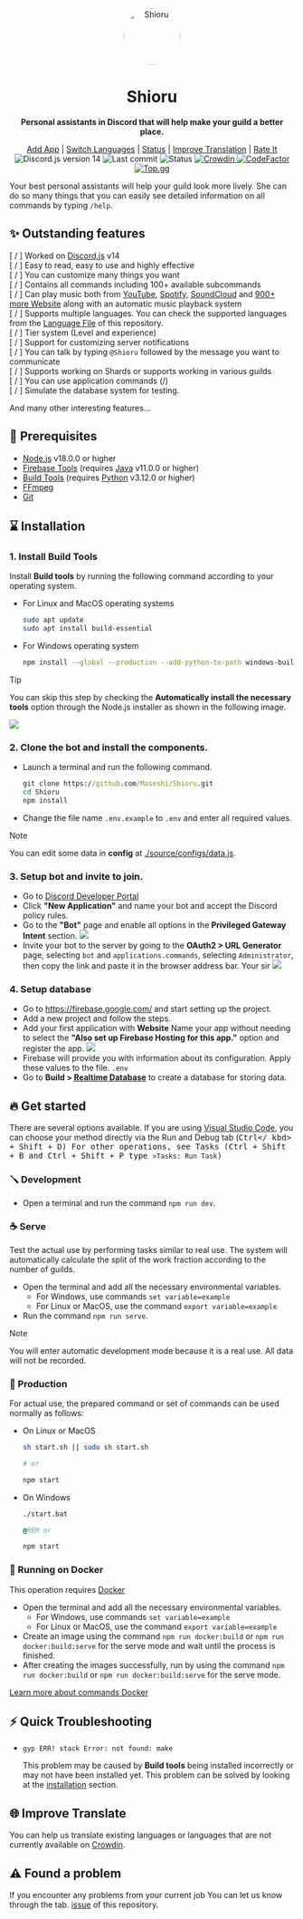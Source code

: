 <center>
  <img src="https://raw.githubusercontent.com/Maseshi/Shioru/main/assets/icons/apple-icon.png" width="100" style="border-radius: 100%;" alt="Shioru" />
  <strong>
    <h1>Shioru</h1>
    <p>Personal assistants in Discord that will help make your guild a better place.</p>
  </strong>
  <a href="https://shiorus.web.app/invite">Add App</a>
  |
  <a href="https://github.com/Maseshi/Shioru/tree/main/documents">Switch Languages</a>
  |
  <a href="https://shioru.statuspage.io/">Status</a>
  |
  <a href="https://github.com/Maseshi/Shioru/tree/main/documents">Improve Translation</a>
  |
  <a href="https://top.gg/bot/704706906505347183">Rate It</a>
  <br />
  <img src="https://img.shields.io/badge/discord.js-14-blue?logo=discord&logoColor=white" alt="Discord.js version 14" />
  <img src="https://img.shields.io/github/last-commit/Maseshi/Shioru?logo=github" alt="Last commit" />
  <img src="https://img.shields.io/badge/dynamic/json?url=https%3A%2F%2Fq60yrzp0cbgg.statuspage.io%2Fapi%2Fv2%2Fstatus.json&query=status.indicator&logo=google-cloud&logoColor=white&label=status&link=https%3A%2F%2Fshioru.statuspage.io%2F" alt="Status" />
  <a title="Crowdin" href="https://crowdin.com/project/shioru">
    <img src="https://badges.crowdin.net/shioru/localized.svg" alt="Crowdin" />
  </a>
  <a title="CodeFactor" href="https://www.codefactor.io/repository/github/maseshi/shioru">
    <img src="https://www.codefactor.io/repository/github/maseshi/shioru/badge" alt="CodeFactor" />
  </a>
  <a title="Top.gg" href="https://top.gg/bot/704706906505347183">
    <img src="https://top.gg/api/widget/upvotes/704706906505347183.svg" alt="Top.gg" />
  </a>
</center>

Your best personal assistants will help your guild look more lively. She can do so many things that you can easily see detailed information on all commands by typing `/help`.

## ✨ Outstanding features

[ / ] Worked on [Discord.js](https://discord.js.org/) v14 \
[ / ] Easy to read, easy to use and highly effective \
[ / ] You can customize many things you want \
[ / ] Contains all commands including 100+ available subcommands \
[ / ] Can play music both from [YouTube](https://www.youtube.com/), [Spotify](https://www.spotify.com/), [SoundCloud](https://soundcloud.com/) and [900+ more Website](https://github.com/yt-dlp/yt-dlp/blob/master/supportedsites.md) along with an automatic music playback system \
[ / ] Supports multiple languages. You can check the supported languages ​​from the [Language File](https://github.com/Maseshi/Shioru/blob/main/source/configs/languages.json) of this repository.\
[ / ] Tier system (Level and experience) \
[ / ] Support for customizing server notifications \
[ / ] You can talk by typing `@Shioru` followed by the message you want to communicate \
[ / ] Supports working on Shards or supports working in various guilds \
[ / ] You can use application commands (/) \
[ / ] Simulate the database system for testing.

And many other interesting features...

## 🧩 Prerequisites

- [Node.js](https://nodejs.org/) v18.0.0 or higher
- [Firebase Tools](https://firebase.google.com/docs/cli) (requires [Java](https://www.oracle.com/java/technologies/downloads/) v11.0.0 or higher)
- [Build Tools](https://visualstudio.microsoft.com/downloads/#build-tools-for-visual-studio-2022) (requires [Python](https://www.python.org/downloads/) v3.12.0 or higher)
- [FFmpeg](https://ffmpeg.org/download.html)
- [Git](https://git-scm.com/downloads)

## ⌛ Installation

### 1. Install **Build Tools**

Install **Build tools** by running the following command according to your operating system.

- For Linux and MacOS operating systems

  ```sh
  sudo apt update
  sudo apt install build-essential
  ```

- For Windows operating system
  ```sh
  npm install --global --production --add-python-to-path windows-build-tools
  ```

> [!TIP]
> You can skip this step by checking the **Automatically install the necessary tools** option through the Node.js installer as shown in the following image.
>
> ![](https://raw.githubusercontent.com/Maseshi/Shioru/main/assets/images/node-js-tools-for-native-modules.png)

### 2. Clone the bot and install the components.

- Launch a terminal and run the following command.
  ```bat
  git clone https://github.com/Maseshi/Shioru.git
  cd Shioru
  npm install
  ```
- Change the file name `.env.example` to `.env` and enter all required values.

> [!NOTE]
> You can edit some data in **config** at [./source/configs/data.js](./source/configs/data.js).

### 3. Setup bot and invite to join.

- Go to [Discord Developer Portal](https://discord.com/developers/applications)
- Click **"New Application"** and name your bot and accept the Discord policy rules.
- Go to the **"Bot"** page and enable all options in the **Privileged Gateway Intent** section.
  ![](https://raw.githubusercontent.com/Maseshi/Shioru/main/assets/images/discord-developer-portal-privileged-gateway-intents.png)
- Invite your bot to the server by going to the **OAuth2 > URL Generator** page, selecting `bot` and `applications.commands`, selecting `Administrator`, then copy the link and paste it in the browser address bar. Your sir
  ![](https://raw.githubusercontent.com/Maseshi/Shioru/main/assets/images/discord-developer-portal-scopes.png)

### 4. Setup database

- Go to https://firebase.google.com/ and start setting up the project.
- Add a new project and follow the steps.
- Add your first application with **Website** Name your app without needing to select the **"Also set up Firebase Hosting for this app."** option and register the app.
  ![](https://raw.githubusercontent.com/Maseshi/Shioru/main/assets/images/firebase-setup-web-application.png)
- Firebase will provide you with information about its configuration. Apply these values to the file. `.env`
- Go to **Build > [Realtime Database](https://console.firebase.google.com/u/0/project/_/database/data)** to create a database for storing data.

## 🔥 Get started

There are several options available. If you are using [Visual Studio Code](https://code.visualstudio.com/), you can choose your method directly via the Run and Debug tab (<kbd>Ctrl</ kbd> + <kbd>Shift</kbd> + <kbd>D</kbd>) For other operations, see Tasks (<kbd>Ctrl</kbd> + <kbd>Shift</kbd> + <kbd>B</kbd> and <kbd>Ctrl</kbd> + <kbd>Shift</kbd> + <kbd>P</kbd> type `>Tasks: Run Task`)

### 🪛 Development

- Open a terminal and run the command `npm run dev`.

### ☕ Serve

Test the actual use by performing tasks similar to real use. The system will automatically calculate the split of the work fraction according to the number of guilds.

- Open the terminal and add all the necessary environmental variables.
  - For Windows, use commands `set variable=example`
  - For Linux or MacOS, use the command `export variable=example`
- Run the command `npm run serve`.

> [!NOTE]
> You will enter automatic development mode because it is a real use. All data will not be recorded.

### 🍵 Production

For actual use, the prepared command or set of commands can be used normally as follows:

- On Linux or MacOS

  ```sh
  sh start.sh || sudo sh start.sh

  # or

  npm start
  ```

- On Windows

  ```bat
  ./start.bat

  @REM or

  npm start
  ```

### 🐳 Running on Docker

This operation requires [Docker](https://www.docker.com/products/docker-desktop/)

- Open the terminal and add all the necessary environmental variables.
  - For Windows, use commands `set variable=example`
  - For Linux or MacOS, use the command `export variable=example`
- Create an image using the command `npm run docker:build` or `npm run docker:build:serve` for the serve mode and wait until the process is finished.
- After creating the images successfully, run by using the command `npm run docker:build` or `npm run docker:build:serve` for the serve mode.

[Learn more about commands Docker](https://docs.docker.com/reference/)

## ⚡ Quick Troubleshooting

- `gyp ERR! stack Error: not found: make`

  This problem may be caused by **Build tools** being installed incorrectly or may not have been installed yet. This problem can be solved by looking at the [installation](#1-install-build-tools) section.

## 🌐 Improve Translate

You can help us translate existing languages or languages that are not currently available on [Crowdin](https://crowdin.com/project/shioru).

## ⚠️ Found a problem

If you encounter any problems from your current job You can let us know through the tab. [issue](https://github.com/Maseshi/Shioru/issues) of this repository.
